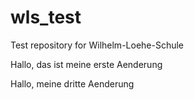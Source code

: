 # wls_test
Test repository for Wilhelm-Loehe-Schule

Hallo, das ist meine erste Aenderung

Hallo, meine dritte Aenderung
